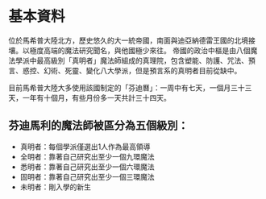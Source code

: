 <!-- TITLE: 魔法帝國芬迪馬利 -->
<!-- SUBTITLE: 魔法宅的迪士尼樂園 -->

# 基本資料
位於馬希普大陸北方，歷史悠久的大一統帝國，南面與迪亞納德雷王國的北境接壤。以極度高端的魔法研究聞名，與他國極少來往。
帝國的政治中樞是由八個魔法學派中最高級別「真明者」魔法師組成的真理院，包含塑能、防護、咒法、預言、惑控、幻術、死靈、變化八大學派，但是預言系的真明者目前從缺中。

目前馬希普大陸大多使用該國制定的「芬迪曆」：一周中有七天，一個月三十三天，一年有十個月，有些月份多一天共計三十四天。

## 芬迪馬利的魔法師被區分為五個級別：
* 真明者：每個學派僅選出1人作為最高領導
* 全明者：靠著自己研究出至少一個九環魔法
* 悉明者：靠著自己研究出至少一個六環魔法
* 固明者：靠著自己研究出至少一個三環魔法
* 未明者：剛入學的新生